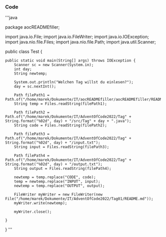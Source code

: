 ### Code

'''java

package aocREADMEfiller;

import java.io.File;
import java.io.FileWriter;
import java.io.IOException;
import java.nio.file.Files;
import java.nio.file.Path;
import java.util.Scanner;

public class Test {

	public static void main(String[] args) throws IOException {
		Scanner sc = new Scanner(System.in);
		int day;
		String newtemp;
		
		System.out.println("Welchen Tag willst du einlesen?");
		day = sc.nextInt();
		
		Path filePath1 = Path.of("/home/marek/Dokumente/IT/aocREADMEfiller/aocREADMEfiller/READMEtemp.md");
		String temp = Files.readString(filePath1);

		Path filePath2 = Path.of("/home/marek/Dokumente/IT/AdventOfCode2022/Tag" + String.format("%02d", day) + "/src/Tag" + day + ".java");
		String code = Files.readString(filePath2);

		Path filePath3 = Path.of("/home/marek/Dokumente/IT/AdventOfCode2022/Tag" + String.format("%02d", day) + "/input.txt");
		String input = Files.readString(filePath3);

		Path filePath4 = Path.of("/home/marek/Dokumente/IT/AdventOfCode2022/Tag" + String.format("%02d", day) + "/output.txt");
		String output = Files.readString(filePath4);

		newtemp = temp.replace("CODE", code);
		temp = newtemp.replace("INPUT", input);
		newtemp = temp.replace("OUTPUT", output);

		FileWriter myWriter = new FileWriter(new File("/home/marek/Dokumente/IT/AdventOfCode2022/Tag01/README.md"));
		myWriter.write(newtemp);
		
		myWriter.close();

	}

}
'''
